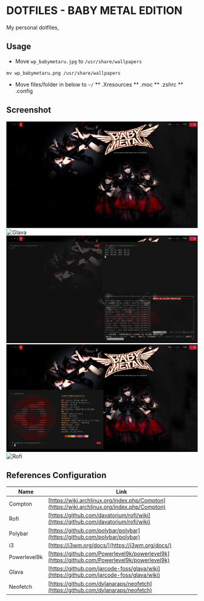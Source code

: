 # DOTFILES - BABY METAL EDITION

My personal dotfiles,

## Usage
* Move ```wp_babymetaru.jpg``` to ```/usr/share/wallpapers```
```
mv wp_babymetaru.png /usr/share/wallpapers
``` 
* Move files/folder in below to ```~/``` 
** .Xresources
** .moc
** .zshrc
** .config

## Screenshot

![Screen Clean](screenshot/clear_screen.png)
![Glava](screenshow/glava.png)
![Multiple Terminal](screenshot/multiple_terminal.png)
![NeoFetch](screenshot/neofetch.png)
![Rofi](screenshot/rofi.png)


## References Configuration
| Name | Link |
| --------------- | ----------- |
| Compton | [https://wiki.archlinux.org/index.php/Compton](https://wiki.archlinux.org/index.php/Compton) |
| Rofi | [https://github.com/davatorium/rofi/wiki](https://github.com/davatorium/rofi/wiki) |
| Polybar | [https://github.com/polybar/polybar](https://github.com/polybar/polybar) |
| i3 | [https://i3wm.org/docs/](https://i3wm.org/docs/) |
| Powerlevel9k | [https://github.com/Powerlevel9k/powerlevel9k](https://github.com/Powerlevel9k/powerlevel9k) |
| Glava | [https://github.com/jarcode-foss/glava/wiki](https://github.com/jarcode-foss/glava/wiki) |
| Neofetch | [https://github.com/dylanaraps/neofetch](https://github.com/dylanaraps/neofetch) |

